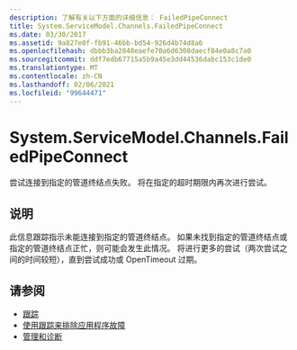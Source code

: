 ```yaml
---
description: 了解有关以下方面的详细信息： FailedPipeConnect
title: System.ServiceModel.Channels.FailedPipeConnect
ms.date: 03/30/2017
ms.assetid: 9a827e0f-fb91-46bb-bd54-926d4b74d8a6
ms.openlocfilehash: dbbb3ba2848eaefe70a6d6308daecf84e0a8c7a0
ms.sourcegitcommit: ddf7edb67715a5b9a45e3dd44536dabc153c1de0
ms.translationtype: MT
ms.contentlocale: zh-CN
ms.lasthandoff: 02/06/2021
ms.locfileid: "99644471"
---
```

# <a name="systemservicemodelchannelsfailedpipeconnect"></a>System.ServiceModel.Channels.FailedPipeConnect

尝试连接到指定的管道终结点失败。 将在指定的超时期限内再次进行尝试。  
  
## <a name="description"></a>说明  

 此信息跟踪指示未能连接到指定的管道终结点。 如果未找到指定的管道终结点或指定的管道终结点正忙，则可能会发生此情况。 将进行更多的尝试（两次尝试之间的时间较短），直到尝试成功或 OpenTimeout 过期。  
  
## <a name="see-also"></a>请参阅

- [跟踪](index.md)
- [使用跟踪来排除应用程序故障](using-tracing-to-troubleshoot-your-application.md)
- [管理和诊断](../index.md)
